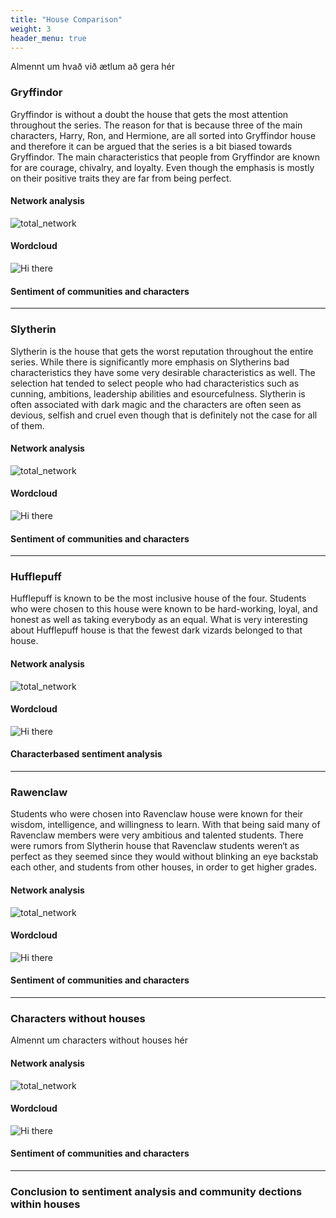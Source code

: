 ```yaml
---
title: "House Comparison"
weight: 3
header_menu: true
---
```


Almennt um hvað við ætlum að gera hér


### Gryffindor


Gryffindor is without a doubt the house that gets the most attention throughout the series. 
The reason for that is because three of the main characters, Harry, Ron, and Hermione, are all sorted
into Gryffindor house and therefore it can be argued that the series is a bit biased towards Gryffindor.
The main characteristics that people from Gryffindor are known for are courage, chivalry, and loyalty. Even though
the emphasis is mostly on their positive traits they are far from being perfect.

 



#### Network analysis
![total_network](images/plots_updated/gryffindor_network.png)

#### Wordcloud

![Hi there](images/gryffindor_wordcloud.png)

#### Sentiment of communities and characters



---

### Slytherin

Slytherin is the house that gets the worst reputation throughout the entire series.
While there is significantly more emphasis on Slytherins bad characteristics they have some
very desirable characteristics as well. The selection hat tended to select people who had
characteristics such as cunning, ambitions, leadership abilities and esourcefulness. Slytherin is often
associated with dark magic and the characters are often seen as devious, selfish and cruel even though that is definitely
not the case for all of them. 

#### Network analysis
![total_network](images/plots_updated/slytherin_network.png)

#### Wordcloud
![Hi there](images/slytherin_wordcloud.png)

#### Sentiment of communities and characters


---

### Hufflepuff

Hufflepuff is known to be the most inclusive house of the four.
Students who were chosen to this house were known to be hard-working, loyal, and honest
as well as taking everybody as an equal. What is very interesting about Hufflepuff house is
that the fewest dark vizards belonged to that house.

#### Network analysis
![total_network](images/plots_updated/hufflepuff_network.png)

#### Wordcloud
![Hi there](images/hufflepuff_wordcloud.png)

#### Characterbased sentiment analysis

---

### Rawenclaw

Students who were chosen into Ravenclaw house were known for their wisdom, intelligence, and willingness to learn.
With that being said many of Ravenclaw members were very ambitious and talented students. There were rumors from
Slytherin house that Ravenclaw students weren‘t as perfect as they seemed since they would without blinking an eye
backstab each other, and students from other houses, in order to get higher grades.

#### Network analysis

![total_network](images/plots_updated/ravenclaw_network.png)

#### Wordcloud
![Hi there](images/ravenclaw_wordcloud.png)

#### Sentiment of communities and characters



---

### Characters without houses
Almennt um characters without houses hér

#### Network analysis

![total_network](images/plots_updated/no_house_network.png)

#### Wordcloud
![Hi there](images/withoutHouses_wordcloud.png)

#### Sentiment of communities and characters


---

### Conclusion to sentiment analysis and community dections within houses